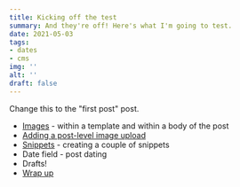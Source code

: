 ```yaml
---
title: Kicking off the test
summary: And they're off! Here's what I'm going to test.
date: 2021-05-03
tags:
- dates
- cms
img: ''
alt: ''
draft: false
---
```

Change this to the "first post" post.

* [Images](/posts/images/) - within a template and within a body of the post
* [Adding a post-level image upload](/posts/post-level-image-uploads/)
* [Snippets](/posts/snippets/) - creating a couple of snippets
* Date field - post dating
* Drafts!
* [Wrap up](/posts/wrap-up/)
